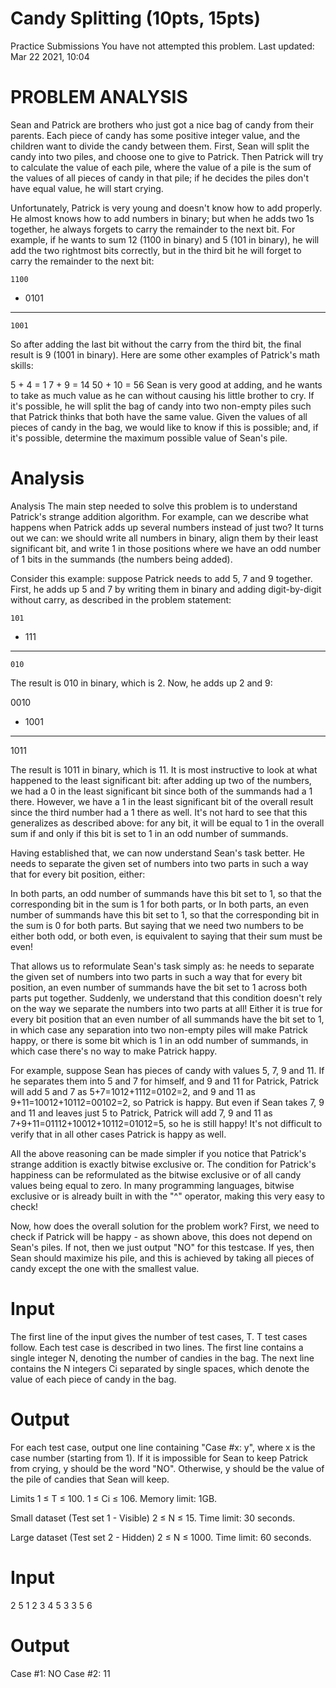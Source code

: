 # Candy Splitting (10pts, 15pts)

Practice Submissions
You have not attempted this problem.
Last updated: Mar 22 2021, 10:04

# PROBLEM ANALYSIS

Sean and Patrick are brothers who just got a nice bag of candy from their parents. Each piece of candy has some positive integer value, and the children want to divide the candy between them. First, Sean will split the candy into two piles, and choose one to give to Patrick. Then Patrick will try to calculate the value of each pile, where the value of a pile is the sum of the values of all pieces of candy in that pile; if he decides the piles don't have equal value, he will start crying.

Unfortunately, Patrick is very young and doesn't know how to add properly. He almost knows how to add numbers in binary; but when he adds two 1s together, he always forgets to carry the remainder to the next bit. For example, if he wants to sum 12 (1100 in binary) and 5 (101 in binary), he will add the two rightmost bits correctly, but in the third bit he will forget to carry the remainder to the next bit:

    1100
  + 0101
  ------
    1001

So after adding the last bit without the carry from the third bit, the final result is 9 (1001 in binary). Here are some other examples of Patrick's math skills:

5 + 4 = 1
7 + 9 = 14
50 + 10 = 56
Sean is very good at adding, and he wants to take as much value as he can without causing his little brother to cry. If it's possible, he will split the bag of candy into two non-empty piles such that Patrick thinks that both have the same value. Given the values of all pieces of candy in the bag, we would like to know if this is possible; and, if it's possible, determine the maximum possible value of Sean's pile.

# Analysis
Analysis
The main step needed to solve this problem is to understand Patrick's strange addition algorithm. For example, can we describe what happens when Patrick adds up several numbers instead of just two? It turns out we can: we should write all numbers in binary, align them by their least significant bit, and write 1 in those positions where we have an odd number of 1 bits in the summands (the numbers being added).

Consider this example: suppose Patrick needs to add 5, 7 and 9 together. First, he adds up 5 and 7 by writing them in binary and adding digit-by-digit without carry, as described in the problem statement:

    101
  + 111
  -----
    010
The result is 010 in binary, which is 2. Now, he adds up 2 and 9:

  0010
+ 1001
------
1011

The result is 1011 in binary, which is 11. It is most instructive to look at what happened to the least significant bit: after adding up two of the numbers, we had a 0 in the least significant bit since both of the summands had a 1 there. However, we have a 1 in the least significant bit of the overall result since the third number had a 1 there as well. It's not hard to see that this generalizes as described above: for any bit, it will be equal to 1 in the overall sum if and only if this bit is set to 1 in an odd number of summands.

Having established that, we can now understand Sean's task better. He needs to separate the given set of numbers into two parts in such a way that for every bit position, either:

In both parts, an odd number of summands have this bit set to 1, so that the corresponding bit in the sum is 1 for both parts, or
In both parts, an even number of summands have this bit set to 1, so that the corresponding bit in the sum is 0 for both parts.
But saying that we need two numbers to be either both odd, or both even, is equivalent to saying that their sum must be even!

That allows us to reformulate Sean's task simply as: he needs to separate the given set of numbers into two parts in such a way that for every bit position, an even number of summands have the bit set to 1 across both parts put together. Suddenly, we understand that this condition doesn't rely on the way we separate the numbers into two parts at all! Either it is true for every bit position that an even number of all summands have the bit set to 1, in which case any separation into two non-empty piles will make Patrick happy, or there is some bit which is 1 in an odd number of summands, in which case there's no way to make Patrick happy.

For example, suppose Sean has pieces of candy with values 5, 7, 9 and 11. If he separates them into 5 and 7 for himself, and 9 and 11 for Patrick, Patrick will add 5 and 7 as 5+7=1012+1112=0102=2, and 9 and 11 as 9+11=10012+10112=00102=2, so Patrick is happy. But even if Sean takes 7, 9 and 11 and leaves just 5 to Patrick, Patrick will add 7, 9 and 11 as 7+9+11=01112+10012+10112=01012=5, so he is still happy! It's not difficult to verify that in all other cases Patrick is happy as well.

All the above reasoning can be made simpler if you notice that Patrick's strange addition is exactly bitwise exclusive or. The condition for Patrick's happiness can be reformulated as the bitwise exclusive or of all candy values being equal to zero. In many programming languages, bitwise exclusive or is already built in with the "^" operator, making this very easy to check!

Now, how does the overall solution for the problem work? First, we need to check if Patrick will be happy - as shown above, this does not depend on Sean's piles. If not, then we just output "NO" for this testcase. If yes, then Sean should maximize his pile, and this is achieved by taking all pieces of candy except the one with the smallest value.

# Input
The first line of the input gives the number of test cases, T. T test cases follow. Each test case is described in two lines. The first line contains a single integer N, denoting the number of candies in the bag. The next line contains the N integers Ci separated by single spaces, which denote the value of each piece of candy in the bag.

# Output
For each test case, output one line containing "Case #x: y", where x is the case number (starting from 1). If it is impossible for Sean to keep Patrick from crying, y should be the word "NO". Otherwise, y should be the value of the pile of candies that Sean will keep.

Limits
1 ≤ T ≤ 100.
1 ≤ Ci ≤ 106.
Memory limit: 1GB.

Small dataset (Test set 1 - Visible)
2 ≤ N ≤ 15.
Time limit: 30 seconds.

Large dataset (Test set 2 - Hidden)
2 ≤ N ≤ 1000.
Time limit: 60 seconds.


# Input

2
5
1 2 3 4 5
3
3 5 6

# Output
Case #1: NO
Case #2: 11
